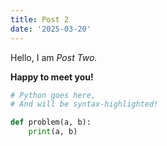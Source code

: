 ```yaml
---
title: Post 2
date: '2025-03-20'
---
```


Hello, I am _Post Two._

**Happy to meet you!**

```python
# Python goes here,
# And will be syntax-highlighted!

def problem(a, b):
    print(a, b)
```